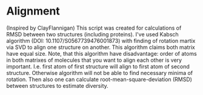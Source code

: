 # Alignment 
(Inspired by ClayFlannigan)
This script was created for calculations of RMSD between two structures (including proteins).
I've used Kabsch algorithm (DOI: 10.1107/S0567739476001873) with finding of rotation martix via SVD to align one structure on another. This algorithm claims both matrix have equal size.
Note, that this algorithm have disadvantage: order of atoms in both matrixes of molecules that you want to align each other is very important. I.e. first atom of first structure will align to first atom of second structure. Otherwise algorithm will not be able to find necessary minima of rotation. Then also one can calculate root-mean-square-deviation (RMSD) between structures to estimate diversity. 
